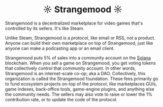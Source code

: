 <p align="center">
<h1 align="center">☼ Strangemood ☼</h1>
</p>

Strangemood is a decentralized marketplace for video games that's controlled by its sellers. It's like Steam.

Unlike Steam, Strangemood is a _protocol_, like email or RSS, not a product. Anyone can build their own marketplace on top of Strangemood, just like anyone can make a podcasting app or an email client.

Strangemood puts 5% of sales into a community account on the [Solana](https://solana.com/) blockchain. When you sell a game on Strangemood, you get voting tokens that collectively control that community account. In other words, Strangemood is an internet-scale co-op; aka a DAO. Collectively, this organization is called the Strangemood foundation. These fees primarily go to fund ecosystem projects on-top of the protocol, like marketplaces GUIs, game indexes, back-office tools, game-engine plugins, and anything else the community needs. The sellers may also vote to raise or lower the 1% contribution rate, or to update the code of the protocol.
